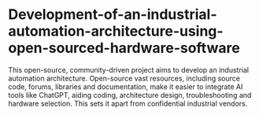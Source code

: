 # Development-of-an-industrial-automation-architecture-using-open-sourced-hardware-software
This open-source, community-driven project aims to develop an industrial automation architecture. Open-source vast resources, including source code, forums, libraries and documentation, make it easier to integrate AI tools like ChatGPT, aiding coding, architecture design, troubleshooting and hardware selection. This sets it apart from confidential industrial vendors.
